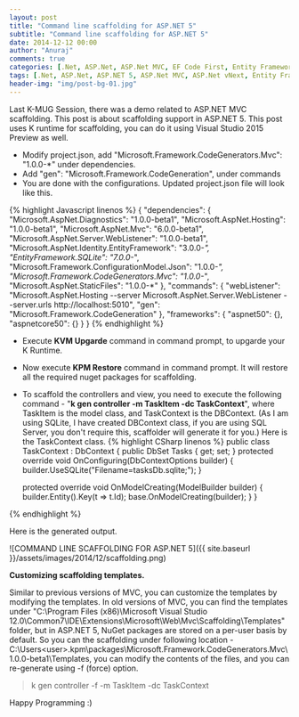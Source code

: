 ```yaml
---
layout: post
title: "Command line scaffolding for ASP.NET 5"
subtitle: "Command line scaffolding for ASP.NET 5"
date: 2014-12-12 00:00
author: "Anuraj"
comments: true
categories: [.Net, ASP.Net, ASP.Net MVC, EF Code First, Entity Framework, Visual Studio]
tags: [.Net, ASP.Net, ASP.NET 5, ASP.Net MVC, ASP.Net vNext, Entity Framewrok, SQLite, Visual Studio]
header-img: "img/post-bg-01.jpg"
---
```

Last K-MUG Session, there was a demo related to ASP.NET MVC scaffolding. This post is about scaffolding support in ASP.NET 5. This post uses K runtime for scaffolding, you can do it using Visual Studio 2015 Preview as well.



*   Modify project.json, add "Microsoft.Framework.CodeGenerators.Mvc": "1.0.0-*" under dependencies.
*   Add "gen": "Microsoft.Framework.CodeGeneration", under commands
*   You are done with the configurations. Updated project.json file will look like this.

{% highlight Javascript linenos %}
{
  "dependencies": {
    "Microsoft.AspNet.Diagnostics": "1.0.0-beta1",
    "Microsoft.AspNet.Hosting": "1.0.0-beta1",
    "Microsoft.AspNet.Mvc": "6.0.0-beta1",
    "Microsoft.AspNet.Server.WebListener": "1.0.0-beta1",
    "Microsoft.AspNet.Identity.EntityFramework": "3.0.0-*",
    "EntityFramework.SQLite": "7.0.0-*",
    "Microsoft.Framework.ConfigurationModel.Json": "1.0.0-*",
    "Microsoft.Framework.CodeGenerators.Mvc": "1.0.0-*",
    "Microsoft.AspNet.StaticFiles": "1.0.0-*"
  },
  "commands": {
    "webListener": "Microsoft.AspNet.Hosting --server Microsoft.AspNet.Server.WebListener --server.urls http://localhost:5010",
    "gen": "Microsoft.Framework.CodeGeneration"
  },
  "frameworks": {
    "aspnet50": {},
    "aspnetcore50": {}
  }
}
{% endhighlight %}

*   Execute **KVM Upgarde** command in command prompt, to upgarde your K Runtime.
*   Now execute **KPM Restore** command in command prompt. It will restore all the required nuget packages for scaffolding.
*   To scaffold the controllers and view, you need to execute the following command - "**k gen controller -m TaskItem -dc TaskContext**", where TaskItem is the model class, and TaskContext is the DBContext. (As I am using SQLite, I have created DBContext class, if you are using SQL Server, you don't require this, scaffolder will generate it for you.) Here is the TaskContext class.
{% highlight CSharp linenos %}
public class TaskContext : DbContext
{
	public DbSet<TaskItem> Tasks { get; set; }
	protected override void OnConfiguring(DbContextOptions builder)
	{
		builder.UseSQLite("Filename=tasksDb.sqlite;");
	}

	protected override void OnModelCreating(ModelBuilder builder)
	{
		builder.Entity<TaskItem>().Key(t => t.Id);
		base.OnModelCreating(builder);
	}
}

{% endhighlight %}


Here is the generated output.

![COMMAND LINE SCAFFOLDING FOR ASP.NET 5]({{ site.baseurl }}/assets/images/2014/12/scaffolding.png)

**Customizing scaffolding templates.**

Similar to previous versions of MVC, you can customize the templates by modifying the templates. In old versions of MVC, you can find the templates under "C:\Program Files (x86)\Microsoft Visual Studio 12.0\Common7\IDE\Extensions\Microsoft\Web\Mvc\Scaffolding\Templates" folder, but in ASP.NET 5, NuGet packages are stored on a per-user basis by default. So you can the scaffolding under following location - C:\Users\<user>\.kpm\packages\Microsoft.Framework.CodeGenerators.Mvc\1.0.0-beta1\Templates\, you can modify the contents of the files, and you can re-generate using -f (force) option.



>k gen controller -f -m TaskItem -dc TaskContext



Happy Programming :)</user>
